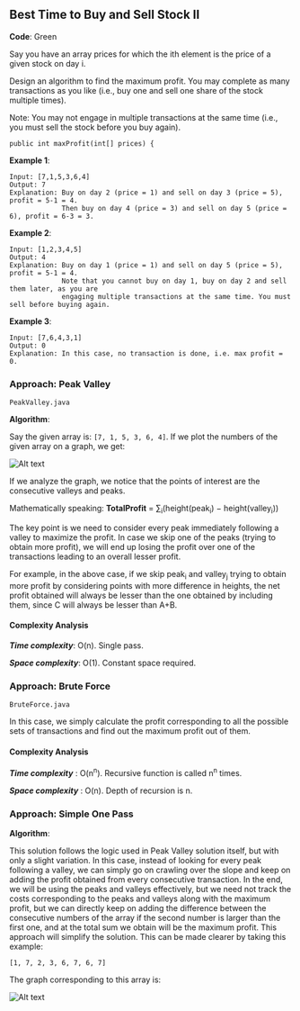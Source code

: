 ## Best Time to Buy and Sell Stock II

__Code__: Green

Say you have an array prices for which the ith element is the price of a given stock on day i.

Design an algorithm to find the maximum profit. You may complete as many transactions as you like (i.e., buy one and sell one share of the stock multiple times).

Note: You may not engage in multiple transactions at the same time (i.e., you must sell the stock before you buy again).

```{JAVA}
public int maxProfit(int[] prices) {
```

__Example 1__:

```
Input: [7,1,5,3,6,4]
Output: 7
Explanation: Buy on day 2 (price = 1) and sell on day 3 (price = 5), profit = 5-1 = 4.
             Then buy on day 4 (price = 3) and sell on day 5 (price = 6), profit = 6-3 = 3.
```

__Example 2__:

```
Input: [1,2,3,4,5]
Output: 4
Explanation: Buy on day 1 (price = 1) and sell on day 5 (price = 5), profit = 5-1 = 4.
             Note that you cannot buy on day 1, buy on day 2 and sell them later, as you are
             engaging multiple transactions at the same time. You must sell before buying again.
```

__Example 3__:

```
Input: [7,6,4,3,1]
Output: 0
Explanation: In this case, no transaction is done, i.e. max profit = 0.
```

### Approach: Peak Valley

```PeakValley.java```

__Algorithm__:

Say the given array is: ```[7, 1, 5, 3, 6, 4]```. If we plot the numbers of the given array on a graph, we get:

![Alt text](images/122_maxprofit_1.PNG?raw=true "Maximum Profit")

If we analyze the graph, we notice that the points of interest are the consecutive valleys and peaks.

Mathematically speaking: __TotalProfit__ = ∑<sub>i</sub>(height(peak<sub>i</sub>) − height(valley<sub>i</sub>)) 

The key point is we need to consider every peak immediately following a valley to maximize the profit. In case we skip one of the peaks (trying to obtain more profit), we will end up losing the profit over one of the transactions leading to an overall lesser profit.

For example, in the above case, if we skip peak<sub>i</sub> and valley<sub>j</sub> trying to obtain more profit by considering points with more difference in heights, the net profit obtained will always be lesser than the one obtained by including them, since C will always be lesser than A+B.

#### Complexity Analysis

___Time complexity___: O(n). Single pass.

___Space complexity___: O(1). Constant space required. 

### Approach: Brute Force

```BruteForce.java```

In this case, we simply calculate the profit corresponding to all the possible sets of transactions and find out the maximum profit out of them.

#### Complexity Analysis

___Time complexity___ : O(n<sup>n</sup>). Recursive function is called n<sup>n</sup> times.

___Space complexity___ : O(n). Depth of recursion is n. 


### Approach: Simple One Pass

__Algorithm__:

This solution follows the logic used in Peak Valley solution itself, but with only a slight variation. In this case, instead of looking for every peak following a valley, we can simply go on crawling over the slope and keep on adding the profit obtained from every consecutive transaction. In the end, we will be using the peaks and valleys effectively, but we need not track the costs corresponding to the peaks and valleys along with the maximum profit, but we can directly keep on adding the difference between the consecutive numbers of the array if the second number is larger than the first one, and at the total sum we obtain will be the maximum profit. This approach will simplify the solution. This can be made clearer by taking this example:

```[1, 7, 2, 3, 6, 7, 6, 7]```

The graph corresponding to this array is:

![Alt text](images/122_maxprofit_1.PNG?raw=true "Maximum Profit")

